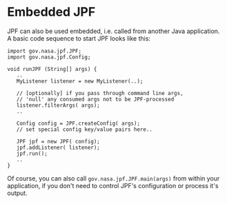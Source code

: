# Embedded JPF #
JPF can also be used embedded, i.e. called from another Java application. A basic code sequence to start JPF looks like this:

~~~~~~~~ {.java}
import gov.nasa.jpf.JPF;
import gov.nasa.jpf.Config;

void runJPF (String[] args) {
   ..
   MyListener listener = new MyListener(..);

   // [optionally] if you pass through command line args, 
   // 'null' any consumed args not to be JPF-processed
   listener.filterArgs( args);
   ..

   Config config = JPF.createConfig( args);
   // set special config key/value pairs here..

   JPF jpf = new JPF( config);
   jpf.addListener( listener);
   jpf.run();
   ..
}
~~~~~~~~

Of course, you can also call `gov.nasa.jpf.JPF.main(args)` from within your application, if you don't need to control JPF's configuration or process it's output. 

